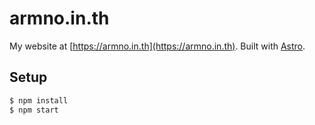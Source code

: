 # armno.in.th

My website at [https://armno.in.th](https://armno.in.th). Built with [Astro](https://astro.build/).

## Setup

```sh
$ npm install
$ npm start
```
